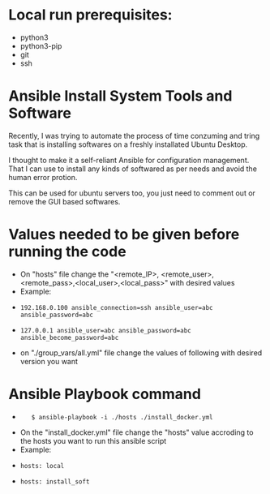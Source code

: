 # Local run prerequisites:
  * python3
  * python3-pip
  * git
  * ssh
    
# Ansible Install System Tools and Software
Recently, I was trying to automate the process of time conzuming and tring task that is installing softwares on a freshly installated Ubuntu Desktop.

I thought to make it a self-reliant Ansible for configuration management. That I can use to install any kinds of softwared as per needs and avoid the human error protion. 

This can be used for ubuntu servers too, you just need to comment out or remove the GUI based softwares.

# Values needed to be given before running the code
- On "hosts" file change the "<remote_IP>, <remote_user>, <remote_pass>,<local_user>,<local_pass>" with desired values
- Example:
-     192.168.0.100 ansible_connection=ssh ansible_user=abc ansible_password=abc
-     127.0.0.1 ansible_user=abc ansible_password=abc ansible_become_password=abc

- on "./group_vars/all.yml" file change the values of following with desired version you want
# Ansible Playbook command
-        $ ansible-playbook -i ./hosts ./install_docker.yml

- On the "install_docker.yml" file change the "hosts" value accroding to the hosts you want to run this ansible script
- Example:
-     hosts: local
-     hosts: install_soft


